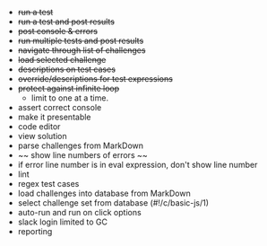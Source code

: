 * ~~run a test~~
* ~~run a test and post results~~
* ~~post console & errors~~
* ~~run multiple tests and post results~~
* ~~navigate through list of challenges~~
* ~~load selected challenge~~
* ~~descriptions on test cases~~
* ~~override/descriptions for test expressions~~
* ~~protect against infinite loop~~
  * limit to one at a time.
* assert correct console
* make it presentable
* code editor
* view solution
* parse challenges from MarkDown
* ~~ show line numbers of errors ~~
* if error line number is in eval expression, don't show line number
* lint
* regex test cases
* load challenges into database from MarkDown
* select challenge set from database (#!/c/basic-js/1)
* auto-run and run on click options
* slack login limited to GC
* reporting
